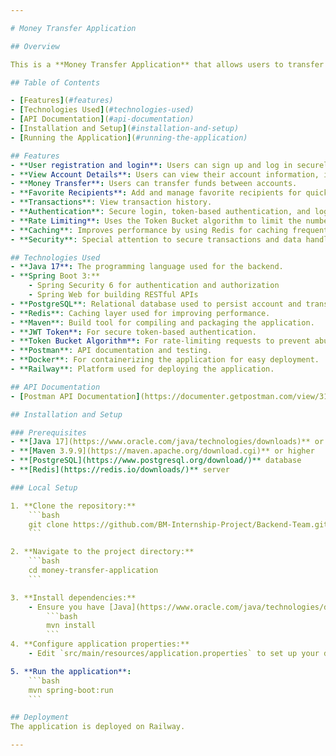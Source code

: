 ```yaml
---

# Money Transfer Application

## Overview

This is a **Money Transfer Application** that allows users to transfer money between accounts, view account balances, and manage favorite recipients. The application uses Java Spring Boot for the backend, with PostgreSQL as the database, and Redis for caching. It is containerized using Docker and deployed on Railway.

## Table of Contents

- [Features](#features)
- [Technologies Used](#technologies-used)
- [API Documentation](#api-documentation)
- [Installation and Setup](#installation-and-setup)
- [Running the Application](#running-the-application)

## Features
- **User registration and login**: Users can sign up and log in securely using email and password.
- **View Account Details**: Users can view their account information, including the current balance, at any time.
- **Money Transfer**: Users can transfer funds between accounts.
- **Favorite Recipients**: Add and manage favorite recipients for quick and easy transfers.
- **Transactions**: View transaction history.
- **Authentication**: Secure login, token-based authentication, and logout functionality.
- **Rate Limiting**: Uses the Token Bucket algorithm to limit the number of requests a user can make in a given period.
- **Caching**: Improves performance by using Redis for caching frequently accessed data.
- **Security**: Special attention to secure transactions and data handling, with token-based authentication and rate-limiting mechanisms in place.

## Technologies Used
- **Java 17**: The programming language used for the backend.
- **Spring Boot 3:**
    - Spring Security 6 for authentication and authorization
    - Spring Web for building RESTful APIs
- **PostgreSQL**: Relational database used to persist account and transaction data.
- **Redis**: Caching layer used for improving performance.
- **Maven**: Build tool for compiling and packaging the application.
- **JWT Token**: For secure token-based authentication.
- **Token Bucket Algorithm**: For rate-limiting requests to prevent abuse.
- **Postman**: API documentation and testing.
- **Docker**: For containerizing the application for easy deployment.
- **Railway**: Platform used for deploying the application.

## API Documentation
- [Postman API Documentation](https://documenter.getpostman.com/view/31979113/2sAXjSyoUB)

## Installation and Setup

### Prerequisites
- **[Java 17](https://www.oracle.com/java/technologies/downloads)** or higher
- **[Maven 3.9.9](https://maven.apache.org/download.cgi)** or higher
- **[PostgreSQL](https://www.postgresql.org/download/)** database
- **[Redis](https://redis.io/downloads/)** server

### Local Setup

1. **Clone the repository:**
    ```bash
    git clone https://github.com/BM-Internship-Project/Backend-Team.git
    ```

2. **Navigate to the project directory:**
    ```bash
    cd money-transfer-application
    ```

3. **Install dependencies:**
    - Ensure you have [Java](https://www.oracle.com/java/technologies/downloads) and [Maven](https://maven.apache.org/download.cgi) installed. Then, run:
        ```bash
        mvn install
        ```
4. **Configure application properties:**
    - Edit `src/main/resources/application.properties` to set up your database and other configuration settings.

5. **Run the application**:
    ```bash
    mvn spring-boot:run
    ```

## Deployment
The application is deployed on Railway.

---
```

